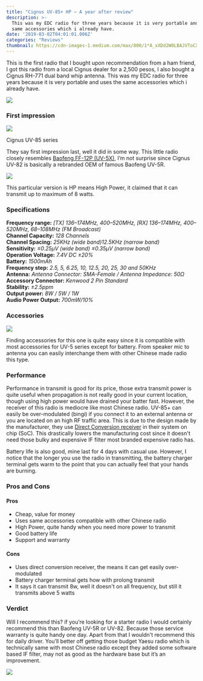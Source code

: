 ```yaml
---
title: "Cignus UV-85+ HP — A year after review"
description: >-
  This was my EDC radio for three years because it is very portable and uses the
  same accessories which i already have.
date: '2019-03-02T04:01:01.006Z'
categories: "Reviews"
thumbnail: https://cdn-images-1.medium.com/max/800/1*A_xXDd2W0LBAJVToCXGeEA.jpeg
---
```


This is the first radio that I bought upon recommendation from a ham friend, I got this radio from a local Cignus dealer for a 2,500 pesos, I also bought a Cignus RH-771 dual band whip antenna. This was my EDC radio for three years because it is very portable and uses the same accessories which i already have.

![](https://cdn-images-1.medium.com/max/800/1*doPOoge0M1TZ4DGH5zHR7Q.png)

### First impression

![](https://cdn-images-1.medium.com/max/800/1*SODUGDiGASZQT2x-TYOFww.jpeg)

Cignus UV-85 series

They say first impression last, well it did in some way. This little radio closely resembles [Baofeng FF-12P (UV-5X)](https://hamgear.wordpress.com/2015/03/17/review-baofeng-ff-12p-uv-5x/), I’m not surprise since Cignus UV-82 is basically a rebranded OEM of famous Baofeng UV-5R.

![](https://cdn-images-1.medium.com/max/800/1*7XFX8ksDFitOefmEEJHCHA.jpeg)

This particular version is HP means High Power, it claimed that it can transmit up to maximum of 8 watts.

### Specifications

**Frequency range:** _\[TX\] 136–174MHz, 400–520MHz, \[RX\] 136–174MHz, 400–520MHz, 68–108MHz (FM Broadcast)_  
**Channel Capacity:** _128 Channels_  
**Channel Spacing:** _25KHz (wide band)12.5KHz (narrow band)_  
**Sensitivity:** _≤0.25μV (wide band) ≤0.35μV (narrow band)_  
**Operation Voltage:** _7.4V DC ±20%_  
**Battery:** _1500mAh_  
**Frequency step:** _2.5, 5, 6.25, 10, 12.5, 20, 25, 30 and 50KHz_  
**Antenna:** _Antenna Connector: SMA-Female / Antenna Impedance: 50Ω_  
**Accessory Connector:** _Kenwood 2 Pin Standard_  
**Stability:** _±2.5ppm_  
**Output power:** _8W / 5W / 1W_  
**Audio Power Output:** _700mW/10%_

### Accessories

![](https://cdn-images-1.medium.com/max/800/1*_uiIK3kWGBtoqg514scBlw.jpeg)

Finding accessories for this one is quite easy since it is compatible with most accessories for UV-5 series except for battery. From speaker mic to antenna you can easily interchange them with other Chinese made radio this type.

### Performance

Performance in transmit is good for its price, those extra transmit power is quite useful when propagation is not really good in your current location, though using high power would have drained your batter fast. However, the receiver of this radio is mediocre like most Chinese radio. UV-85+ can easily be over-modulated (bingi) if you connect it to an external antenna or you are located on an high RF traffic area. This is due to the design made by the manufacturer, they use [Direct Conversion receiver](/blogs/superheterodyne-vs-direct-conversion.html) in their system on chip (SoC). This drastically lowers the manufacturing cost since it doesn't need those bulky and expensive IF filter most branded expensive radio has.

Battery life is also good, mine last for 4 days with casual use. However, I notice that the longer you use the radio in transmitting, the battery charger terminal gets warm to the point that you can actually feel that your hands are burning.

### Pros and Cons

#### Pros  
* Cheap, value for money  
* Uses same accessories compatible with other Chinese radio  
* High Power, quite handy when you need more power to transmit  
* Good battery life  
* Support and warranty

#### Cons  
* Uses direct conversion receiver, the means it can get easily over-modulated  
* Battery charger terminal gets how with prolong transmit  
* It says it can transmit 8w, well it doesn't on all frequency, but still it transmits above 5 watts

### Verdict

Will I recommend this? if you’re looking for a starter radio I would certainly recommend this than Baofeng UV-5R or UV-82. Because those service warranty is quite handy one day. Apart from that I wouldn't recommend this for daily driver. You’ll better off getting those budget Yaesu radio which is technically same with most Chinese radio except they added some software based IF filter, may not as good as the hardware base but it’s an improvement.

![](https://cdn-images-1.medium.com/max/800/1*A_xXDd2W0LBAJVToCXGeEA.jpeg)